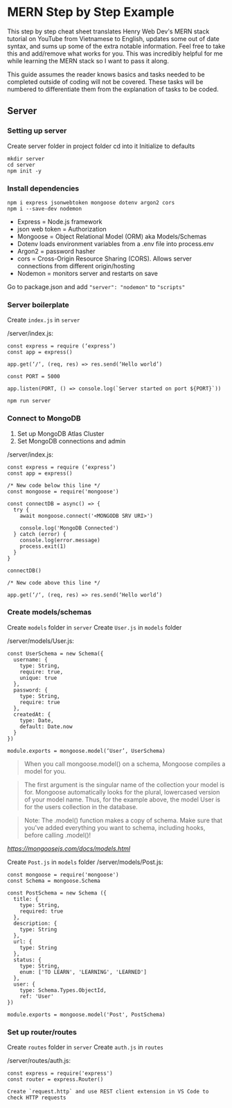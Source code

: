 # MERN Step by Step Example
This step by step cheat sheet translates Henry Web Dev's MERN stack tutorial on YouTube from Vietnamese to English, updates some out of date syntax, and sums up some of the extra notable information. Feel free to take this and add/remove what works for you. This was incredibly helpful for me while learning the MERN stack so I want to pass it along. 

This guide assumes the reader knows basics and tasks needed to be completed outside of coding will not be covered. These tasks will be numbered to differentiate them from the explanation of tasks to be coded. 

## Server

### Setting up server
Create server folder in project folder cd into it
Initialize to defaults

```
mkdir server
cd server
npm init -y
```

### Install dependencies
```
npm i express jsonwebtoken mongoose dotenv argon2 cors
npm i --save-dev nodemon
```
- Express = Node.js framework
- json web token = Authorization
- Mongoose = Object Relational Model (ORM) aka Models/Schemas
- Dotenv loads environment variables from a .env file into process.env
- Argon2 = password hasher
- cors = Cross-Origin Resource Sharing (CORS). Allows server connections from different origin/hosting
- Nodemon = monitors server and restarts on save

Go to package.json and add `"server": "nodemon"` to `"scripts"`

### Server boilerplate
Create `index.js` in `server`

/server/index.js:
```
const express = require (‘express’)
const app = express()

app.get(‘/‘, (req, res) => res.send(‘Hello world’)

const PORT = 5000

app.listen(PORT, () => console.log(`Server started on port ${PORT}`))

npm run server
```

### Connect to MongoDB

1. Set up MongoDB Atlas Cluster
2. Set MongoDB connections and admin

/server/index.js:
```
const express = require (‘express’)
const app = express()

/* New code below this line */
const mongoose = require('mongoose')

const connectDB = async() => {
  try {
    await mongoose.connect('<MONGODB SRV URI>')
    
    console.log('MongoDB Connected')
  } catch (error) {
    console.log(error.message)
    process.exit(1)
  }
}

connectDB()

/* New code above this line */

app.get(‘/‘, (req, res) => res.send(‘Hello world’)
```

### Create models/schemas

Create `models` folder in `server`
Create `User.js` in `models` folder

/server/models/User.js:
```
const UserSchema = new Schema({
  username: {
    type: String,
    require: true,
    unique: true
  },
  password: {
    type: String,
    require: true
  },
  createdAt: {
    type: Date,
    default: Date.now
  }
})

module.exports = mongoose.model(‘User’, UserSchema)
```
> When you call mongoose.model() on a schema, Mongoose compiles a model for you.

> The first argument is the singular name of the collection your model is for. Mongoose automatically looks for the plural, lowercased version of your model name. Thus, for the example above, the model User is for the users collection in the database.

> Note: The .model() function makes a copy of schema. Make sure that you've added everything you want to schema, including hooks, before calling .model()!

*https://mongoosejs.com/docs/models.html*

Create `Post.js` in `models` folder
/server/models/Post.js:
```
const mongoose = require('mongoose')
const Schema = mongoose.Schema

const PostSchema = new Schema ({
  title: {
    type: String,
    required: true
  },
  description: {
    type: String
  },
  url: {
    type: String
  },
  status: {
    type: String,
    enum: ['TO LEARN', 'LEARNING', 'LEARNED']
  },
  user: {
    type: Schema.Types.ObjectId,
    ref: 'User'
})

module.exports = mongoose.model('Post', PostSchema)
```

### Set up router/routes
Create `routes` folder in `server`
Create `auth.js` in `routes`

/server/routes/auth.js:
```
const express = require('express')
const router = express.Router()

Create `request.http` and use REST client extension in VS Code to check HTTP requests
